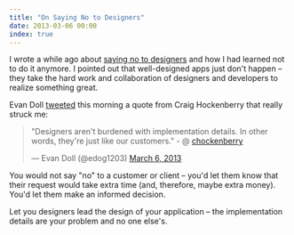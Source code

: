 ```yaml
---
title: "On Saying No to Designers"
date: 2013-03-06 00:00
index: true
---
```


I wrote a while ago about [saying no to designers](/blog/stop-saying-no-to-your-designers) and how I had learned not to do it anymore. I pointed out that well-designed apps just don't happen – they take the hard work and collaboration of designers and developers to realize something great.

Evan Doll [tweeted](https://twitter.com/edog1203/status/309275190410485760) this morning a quote from Craig Hockenberry that really struck me:

> "Designers aren't burdened with implementation details. In other words, they're just like our customers." - @ [chockenberry](https://twitter.com/chockenberry)
> 
> — Evan Doll (@edog1203) [March 6, 2013](https://twitter.com/edog1203/status/309275190410485760)<script async="" src="//platform.twitter.com/widgets.js" charset="utf-8"></script>

You would not say "no" to a customer or client – you'd let them know that their request would take extra time (and, therefore, maybe extra money). You'd let them make an informed decision.

Let you designers lead the design of your application – the implementation details are your problem and no one else's.

<!-- more -->
